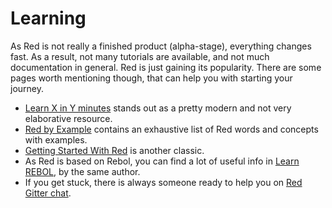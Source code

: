 # Learning

As Red is not really a finished product (alpha-stage), everything changes fast. As a result, not many tutorials are available, and not much documentation in general. Red is just gaining its popularity. There are some pages worth mentioning though, that can help you with starting your journey.

* [Learn X in Y minutes](https://learnxinyminutes.com/docs/red/) stands out as a pretty modern and not very elaborative resource.
* [Red by Example](https://www.red-by-example.org/) contains an exhaustive list of Red words and concepts with examples.
* [Getting Started With Red](http://redprogramming.com/Getting%20Started.html) is another classic.
* As Red is based on Rebol, you can find a lot of useful info in [Learn REBOL](http://www.re-bol.com/rebol.html), by the same author.
* If you get stuck, there is always someone ready to help you on [Red Gitter chat](https://gitter.im/red/help).
